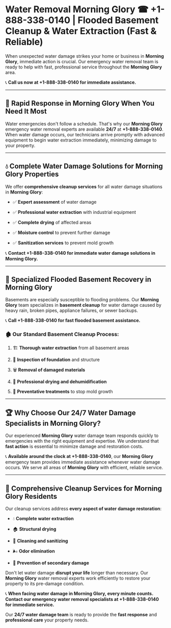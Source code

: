 # Water Removal Morning Glory ☎ +1-888-338-0140 | Flooded Basement Cleanup & Water Extraction (Fast & Reliable)

When unexpected water damage strikes your home or business in **Morning Glory**, immediate action is crucial. Our emergency water removal team is ready to help with fast, professional service throughout the **Morning Glory** area. 

📞 **Call us now at +1-888-338-0140 for immediate assistance.**
---
## 🚀 Rapid Response in Morning Glory When You Need It Most
Water emergencies don't follow a schedule. That's why our **Morning Glory** emergency water removal experts are available **24/7** at **+1-888-338-0140**. When water damage occurs, our technicians arrive promptly with advanced equipment to begin water extraction immediately, minimizing damage to your property.
---
## 💧 Complete Water Damage Solutions for Morning Glory Properties
We offer **comprehensive cleanup services** for all water damage situations in **Morning Glory**:
- ✅ **Expert assessment** of water damage  
- ✅ **Professional water extraction** with industrial equipment  
- ✅ **Complete drying** of affected areas  
- ✅ **Moisture control** to prevent further damage  
- ✅ **Sanitization services** to prevent mold growth  
📞 **Contact +1-888-338-0140 for immediate water damage solutions in Morning Glory.**
---
## 🌊 Specialized Flooded Basement Recovery in Morning Glory
Basements are especially susceptible to flooding problems. Our **Morning Glory** team specializes in **basement cleanup** for water damage caused by heavy rain, broken pipes, appliance failures, or sewer backups. 
📞 **Call +1-888-338-0140 for fast flooded basement assistance.**
### 🏚️ Our Standard Basement Cleanup Process:
1. 🏗️ **Thorough water extraction** from all basement areas  
2. 🔎 **Inspection of foundation** and structure  
3. 🗑️ **Removal of damaged materials**  
4. 💨 **Professional drying and dehumidification**  
5. 🚫 **Preventative treatments** to stop mold growth  
---
## 🏆 Why Choose Our 24/7 Water Damage Specialists in Morning Glory?
Our experienced **Morning Glory** water damage team responds quickly to emergencies with the right equipment and expertise. We understand that **fast action** is essential to minimize damage and restoration costs.
📞 **Available around the clock at +1-888-338-0140**, our **Morning Glory** emergency team provides immediate assistance whenever water damage occurs. We serve all areas of **Morning Glory** with efficient, reliable service.
---
## 🧹 Comprehensive Cleanup Services for Morning Glory Residents
Our cleanup services address **every aspect of water damage restoration**:
- 💧 **Complete water extraction**  
- 🏠 **Structural drying**  
- 🧼 **Cleaning and sanitizing**  
- 🌬️ **Odor elimination**  
- 🚫 **Prevention of secondary damage**  
Don't let water damage **disrupt your life** longer than necessary. Our **Morning Glory** water removal experts work efficiently to restore your property to its pre-damage condition.
📞 **When facing water damage in Morning Glory, every minute counts. Contact our emergency water removal specialists at +1-888-338-0140 for immediate service.**
Our **24/7 water damage team** is ready to provide the **fast response** and **professional care** your property needs.
